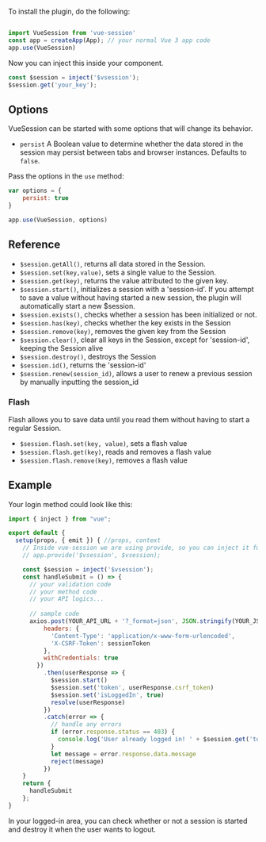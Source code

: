 To install the plugin, do the following:

```javascript

import VueSession from 'vue-session'
const app = createApp(App); // your normal Vue 3 app code
app.use(VueSession)

```

Now you can inject this inside your component.

```javascript
const $session = inject('$vsession');
$session.get('your_key');
```
## Options

VueSession can be started with some options that will change its behavior.

- `persist` A Boolean value to determine whether the data stored in the session may persist between tabs and browser instances. Defaults to `false`.

Pass the options in the `use` method:

```javascript
var options = {
    persist: true
}

app.use(VueSession, options)
```

## Reference

- `$session.getAll()`, returns all data stored in the Session.
- `$session.set(key,value)`, sets a single value to the Session.
- `$session.get(key)`, returns the value attributed to the given key.
- `$session.start()`, initializes a session with a 'session-id'. If you attempt to save a value without having started a new session, the plugin will automatically start a new $session.
- `$session.exists()`, checks whether a session has been initialized or not.
- `$session.has(key)`, checks whether the key exists in the Session
- `$session.remove(key)`, removes the given key from the Session
- `$session.clear()`, clear all keys in the Session, except for 'session-id', keeping the Session alive
- `$session.destroy()`, destroys the Session
- `$session.id()`, returns the 'session-id'
- `$session.renew(session_id)`, allows a user to renew a previous session by manually inputting the session_id

### Flash

Flash allows you to save data until you read them without having to start a regular Session.

- `$session.flash.set(key, value)`, sets a flash value
- `$session.flash.get(key)`, reads and removes a flash value
- `$session.flash.remove(key)`, removes a flash value


## Example

Your login method could look like this:

```javascript
import { inject } from "vue";

export default {
  setup(props, { emit }) { //props, context
    // Inside vue-session we are using provide, so you can inject it further
    // app.provide('$vsession', $vsession);

    const $session = inject('$vsession');
    const handleSubmit = () => {
      // your validation code
      // your method code
      // your API logics...
      
      // sample code
      axios.post(YOUR_API_URL + '?_format=json', JSON.stringify(YOUR_JSON), {
          headers: {
            'Content-Type': 'application/x-www-form-urlencoded',
            'X-CSRF-Token': sessionToken
          },
          withCredentials: true
        })
          .then(userResponse => {
            $session.start()
            $session.set('token', userResponse.csrf_token)
            $session.set('isLoggedIn', true)
            resolve(userResponse)
          })
          .catch(error => {
            // handle any errors
            if (error.response.status == 403) {
              console.log('User already logged in! ' + $session.get('token'))
            }
            let message = error.response.data.message
            reject(message)
          })
    }
    return {
      handleSubmit
    };
}
```

In your logged-in area, you can check whether or not a session is started and destroy it when the user wants to logout.
